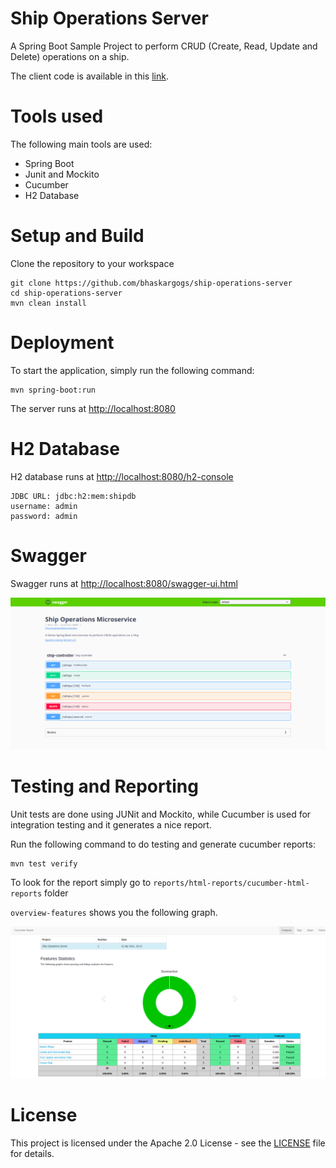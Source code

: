 # Ship Operations Server
A Spring Boot Sample Project to perform CRUD (Create, Read, Update and Delete) operations on a ship. 

The client code is available in this [link](https://github.com/bhaskargogs/ship-operations-client).

# Tools used

The following main tools are used:
* Spring Boot
* Junit and Mockito 
* Cucumber 
* H2 Database 

# Setup and Build

Clone the repository to your workspace

```shell
git clone https://github.com/bhaskargogs/ship-operations-server
cd ship-operations-server
mvn clean install
```

# Deployment

To start the application, simply run the following command:
```shell
mvn spring-boot:run
```

The server runs at [http://localhost:8080](http://localhost:8080)

# H2 Database

H2 database runs at [http://localhost:8080/h2-console](http://localhost:8080/h2-console)
```shell
JDBC URL: jdbc:h2:mem:shipdb
username: admin
password: admin
```

# Swagger

Swagger runs at [http://localhost:8080/swagger-ui.html](http://localhost:8080/swagger-ui.html)

![swagger-ui](images/swagger-ui.png)

# Testing and Reporting

Unit tests are done using JUNit and Mockito, while Cucumber is used for integration testing 
and it generates a nice report.

Run the following command to do testing and generate cucumber reports:
```shell
mvn test verify
```

To look for the report simply go to `reports/html-reports/cucumber-html-reports` folder

`overview-features` shows you the following graph.

![cucumber-report](images/cucumber-report.png)

# License
This project is licensed under the Apache 2.0 License - see the [LICENSE](LICENSE) file for details.
